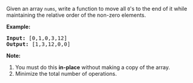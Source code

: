 Given an array `nums`, write a function to move all `0`'s to the end of it while maintaining the relative order of the non-zero elements.

**Example:**
<pre>
<b>Input:</b> [0,1,0,3,12]
<b>Output:</b> [1,3,12,0,0]
</pre>
**Note:**

1. You must do this **in-place** without making a copy of the array.
1. Minimize the total number of operations.
